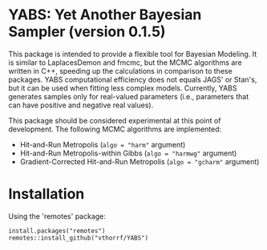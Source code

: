 YABS: Yet Another Bayesian Sampler (version 0.1.5)
=============

This package is intended to provide a flexible tool for Bayesian Modeling. It is similar to LaplacesDemon and fmcmc, but the MCMC algorithms are written in C++, speeding up the calculations in comparison to these packages. YABS computational efficiency does not equals JAGS' or Stan's, but it can be used when fitting less complex models. Currently, YABS generates samples only for real-valued parameters (i.e., parameters that can have positive and negative real values).

This package should be considered experimental at this point of development. The following MCMC algorithms are implemented:

* Hit-and-Run Metropolis (`algo = "harm"` argument)
* Hit-and-Run Metropolis-within Gibbs (`algo = "harmwg"` argument)
* Gradient-Corrected Hit-and-Run Metropolis (`algo = "gcharm"` argument)

# Installation #

Using the 'remotes' package:

    install.packages("remotes")
    remotes::install_github("vthorrf/YABS")
